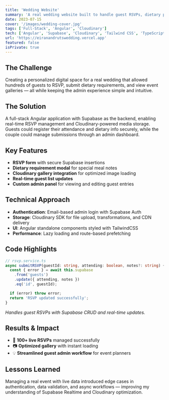 ```yaml
---
title: 'Wedding Website'
summary: 'A real wedding website built to handle guest RSVPs, dietary preferences, and photo galleries — combining elegant design, real-time updates, and secure data handling.'
date: 2023-07-15
cover: '/images/wedding-cover.jpg'
tags: ['Full-Stack', 'Angular', 'Cloudinary']
tech: ['Angular', 'Supabase', 'Cloudinary', 'Tailwind CSS', 'TypeScript']
url: 'https://eiranandrutswedding.vercel.app'
featured: false
isPrivate: true
---
```


## The Challenge

Creating a personalized digital space for a real wedding that allowed hundreds of guests to RSVP, submit dietary requirements, and view event galleries — all while keeping the admin experience simple and intuitive.

## The Solution

A full-stack Angular application with Supabase as the backend, enabling real-time RSVP management and Cloudinary-powered media storage. Guests could register their attendance and dietary info securely, while the couple could manage submissions through an admin dashboard.

## Key Features

- **RSVP form** with secure Supabase insertions
- **Dietary requirement modal** for special meal notes
- **Cloudinary gallery integration** for optimized image loading
- **Real-time guest list updates**
- **Custom admin panel** for viewing and editing guest entries

## Technical Approach

- **Authentication**: Email-based admin login with Supabase Auth
- **Storage**: Cloudinary SDK for file upload, transformations, and CDN delivery
- **UI**: Angular standalone components styled with TailwindCSS
- **Performance**: Lazy loading and route-based prefetching

## Code Highlights

```typescript
// rsvp.service.ts
async submitRSVP(guestId: string, attending: boolean, notes?: string) {
  const { error } = await this.supabase
    .from('guests')
    .update({ attending, notes })
    .eq('id', guestId);

  if (error) throw error;
  return 'RSVP updated successfully';
}
```

*Handles guest RSVPs with Supabase CRUD and real-time updates.*

## Results & Impact

- 🎯 **100+ live RSVPs** managed successfully
- 📷 **Optimized gallery** with instant loading
- 💡 **Streamlined guest admin workflow** for event planners

## Lessons Learned

Managing a real event with live data introduced edge cases in authentication, data validation, and async workflows — improving my understanding of Supabase Realtime and Cloudinary optimization.

